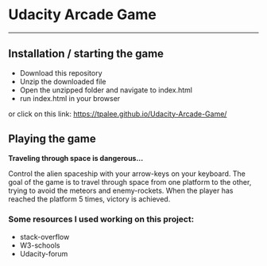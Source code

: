 # Udacity Arcade Game
------

## Installation / starting the game

  - Download this repository
  - Unzip the downloaded file
  - Open the unzipped folder and navigate to index.html
  - run index.html in your browser
  
  or click on this link: https://tpalee.github.io/Udacity-Arcade-Game/


## Playing the game

**Traveling through space is dangerous...**

Control the alien spaceship with your arrow-keys on your keyboard.
The goal of the game is to travel through space from one platform to the other,
trying to avoid the meteors and enemy-rockets.
When the player has reached the platform 5 times, victory is achieved.
 

 ### Some resources I used working on this project:
 
- stack-overflow
- W3-schools
- Udacity-forum

